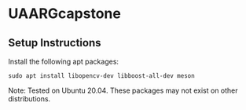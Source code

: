 # UAARGcapstone

## Setup Instructions

Install the following apt packages:
```
sudo apt install libopencv-dev libboost-all-dev meson
```
Note: Tested on Ubuntu 20.04. These packages may not exist on other distributions.